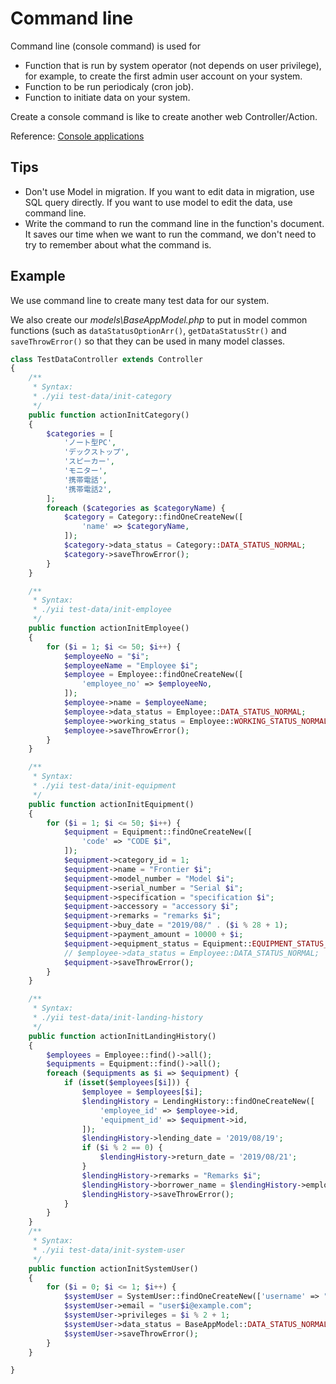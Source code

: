 # Command line

Command line (console command) is used for
* Function that is run by system operator (not depends on user privilege), for example, to create the first admin user account on your system.
* Function to be run periodicaly (cron job).
* Function to initiate data on your system.

Create a console command is like to create another web Controller/Action.

Reference: [Console applications](https://www.yiiframework.com/doc/guide/2.0/en/tutorial-console)

## Tips

* Don't use Model in migration. If you want to edit data in migration, use SQL query directly. If you want to use model to edit the data, use command line.
* Write the command to run the command line in the function's document. It saves our time when we want to run the command, we don't need to try to remember about what the command is.

## Example

We use command line to create many test data for our system.

We also create our *models\BaseAppModel.php* to put in model common functions (such as `dataStatusOptionArr()`, `getDataStatusStr()` and `saveThrowError()`  so that they can be used in many model classes.

```php
class TestDataController extends Controller
{
    /**
     * Syntax:
     * ./yii test-data/init-category
     */
    public function actionInitCategory()
    {
        $categories = [
            'ノート型PC',
            'デックストップ',
            'スピーカー',
            'モニター',
            '携帯電話',
            '携帯電話2',
        ];
        foreach ($categories as $categoryName) {
            $category = Category::findOneCreateNew([
                'name' => $categoryName,
            ]);
            $category->data_status = Category::DATA_STATUS_NORMAL;
            $category->saveThrowError();
        }        
    }

    /**
     * Syntax:
     * ./yii test-data/init-employee
     */
    public function actionInitEmployee()
    {
        for ($i = 1; $i <= 50; $i++) {
            $employeeNo = "$i";
            $employeeName = "Employee $i";
            $employee = Employee::findOneCreateNew([
                'employee_no' => $employeeNo,
            ]);
            $employee->name = $employeeName;
            $employee->data_status = Employee::DATA_STATUS_NORMAL;
            $employee->working_status = Employee::WORKING_STATUS_NORMAL;
            $employee->saveThrowError();
        }
    }

    /**
     * Syntax:
     * ./yii test-data/init-equipment
     */
    public function actionInitEquipment()
    {
        for ($i = 1; $i <= 50; $i++) {
            $equipment = Equipment::findOneCreateNew([
                'code' => "CODE $i",
            ]);
            $equipment->category_id = 1;
            $equipment->name = "Frontier $i";
            $equipment->model_number = "Model $i";
            $equipment->serial_number = "Serial $i";
            $equipment->specification = "specification $i";
            $equipment->accessory = "accessory $i";
            $equipment->remarks = "remarks $i";
            $equipment->buy_date = "2019/08/" . ($i % 28 + 1);
            $equipment->payment_amount = 10000 + $i;
            $equipment->equipment_status = Equipment::EQUIPMENT_STATUS_NORMAL;
            // $employee->data_status = Employee::DATA_STATUS_NORMAL;
            $equipment->saveThrowError();
        }
    }

    /**
     * Syntax:
     * ./yii test-data/init-landing-history
     */
    public function actionInitLandingHistory()
    {
        $employees = Employee::find()->all();
        $equipments = Equipment::find()->all();
        foreach ($equipments as $i => $equipment) {
            if (isset($employees[$i])) {
                $employee = $employees[$i];
                $lendingHistory = LendingHistory::findOneCreateNew([
                    'employee_id' => $employee->id,
                    'equipment_id' => $equipment->id,
                ]);
                $lendingHistory->lending_date = '2019/08/19';
                if ($i % 2 == 0) {
                    $lendingHistory->return_date = '2019/08/21';
                }
                $lendingHistory->remarks = "Remarks $i";
                $lendingHistory->borrower_name = $lendingHistory->employee->name;
                $lendingHistory->saveThrowError();
            }
        }
    }
    /**
     * Syntax:
     * ./yii test-data/init-system-user
     */
    public function actionInitSystemUser()
    {
        for ($i = 0; $i <= 1; $i++) {
            $systemUser = SystemUser::findOneCreateNew(['username' => "User $i"]);
            $systemUser->email = "user$i@example.com";
            $systemUser->privileges = $i % 2 + 1;
            $systemUser->data_status = BaseAppModel::DATA_STATUS_NORMAL;
            $systemUser->saveThrowError();
        }
    }

}
```